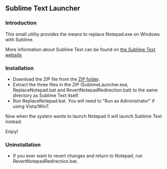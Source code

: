 ## Sublime Text Launcher

### Introduction
This small utility provides the means to replace Notepad.exe on Windows with Sublime.

More information about Sublime Text can be found on [the Sublime Text website](http://www.sublimetext.com/)

### Installation

* Download the ZIP file from the [ZIP folder](https://github.com/grumpydev/Sublime-Notepad-Replacement/tree/master/zip).
* Extract the three files in the ZIP (SublimeLauncher.exe, ReplaceNotepad.bat and RevertNotepadRedirection.bat) to the same directory as Sublime Text itself.
* Run ReplaceNotepad.bat. You will need to "Run as Administrator" if using Vista/Win7.

Now when the system wants to launch Notepad it will launch Sublime Text instead.

Enjoy!

### Uninstallation
* If you ever want to revert changes and return to Notepad, run RevertNotepadRedirection.bat.
